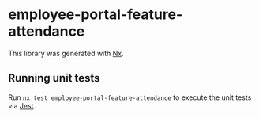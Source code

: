 # employee-portal-feature-attendance

This library was generated with [Nx](https://nx.dev).

## Running unit tests

Run `nx test employee-portal-feature-attendance` to execute the unit tests via [Jest](https://jestjs.io).
